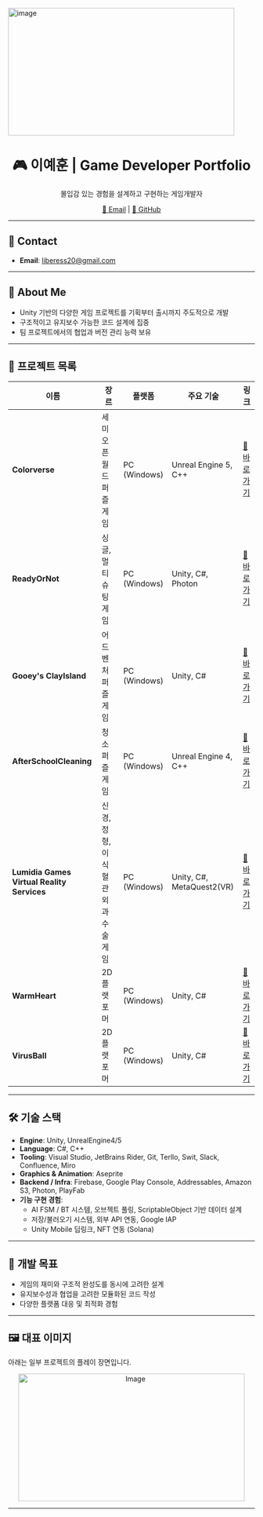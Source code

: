 <img width="462" height="260" alt="image" src="https://github.com/user-attachments/assets/8fad19a9-bcdd-4908-9c93-ff8c5548ef32" /><!-- 포트폴리오용 GitHub README.md -->
<h1 align="center">🎮 이예훈 | Game Developer Portfolio</h1>
<p align="center">몰입감 있는 경험을 설계하고 구현하는 게임개발자</p>

<p align="center">
  <a href="mailto:liberess20@gmail.com">📧 Email</a> |
  <a href="https://github.com/Liberess">🐙 GitHub</a>
</p>

---

## 📮 Contact

- **Email**: liberess20@gmail.com

---

## 🧩 About Me

- Unity 기반의 다양한 게임 프로젝트를 기획부터 출시까지 주도적으로 개발
- 구조적이고 유지보수 가능한 코드 설계에 집중
- 팀 프로젝트에서의 협업과 버전 관리 능력 보유

---

## 📌 프로젝트 목록

| 이름 | 장르 | 플랫폼 | 주요 기술 | 링크 |
|------|------|---------|------------|------|
| **Colorverse** | 세미 오픈월드 퍼즐 게임 | PC (Windows) | Unreal Engine 5, C++ | [🔗 바로가기](https://github.com/Liberess/Portpolio/tree/main/Colorverse) |
| **ReadyOrNot** | 싱글, 멀티 슈팅 게임 | PC (Windows) | Unity, C#, Photon | [🔗 바로가기](https://github.com/Liberess/Portpolio/tree/main/ReadyOrNot) |
| **Gooey's ClayIsland** | 어드벤처 퍼즐 게임 | PC (Windows) | Unity, C# | [🔗 바로가기](https://github.com/Liberess/Portpolio/tree/main/Gooey's%20ClayIsland) |
| **AfterSchoolCleaning** | 청소 퍼즐 게임 | PC (Windows) | Unreal Engine 4, C++ | [🔗 바로가기](https://github.com/Liberess/Portpolio/tree/main/AfterSchoolCleaning) |
| **Lumidia Games Virtual Reality Services** | 신경, 정형, 이식혈관외과 수술 게임 | PC (Windows) | Unity, C#, MetaQuest2(VR) | [🔗 바로가기](https://github.com/Liberess/Portpolio/tree/main/Lumidia%20Games%20Virtual%20Reality%20Services) |
| **WarmHeart** | 2D 플랫포머 | PC (Windows) | Unity, C# | [🔗 바로가기](https://github.com/Liberess/Portpolio/tree/main/WarmHeart) |
| **VirusBall** | 2D 플랫포머 | PC (Windows) | Unity, C# | [🔗 바로가기](https://github.com/Liberess/Portpolio/tree/main/VirusBall) |

---

## 🛠️ 기술 스택

- **Engine**: Unity, UnrealEngine4/5
- **Language**: C#, C++
- **Tooling**: Visual Studio, JetBrains Rider, Git, Terllo, Swit, Slack, Confluence, Miro
- **Graphics & Animation**: Aseprite
- **Backend / Infra**: Firebase, Google Play Console, Addressables, Amazon S3, Photon, PlayFab
- **기능 구현 경험**:
  - AI FSM / BT 시스템, 오브젝트 풀링, ScriptableObject 기반 데이터 설계
  - 저장/불러오기 시스템, 외부 API 연동, Google IAP
  - Unity Mobile 딥링크, NFT 연동 (Solana)

---

## 🎯 개발 목표

- 게임의 재미와 구조적 완성도를 동시에 고려한 설계
- 유지보수성과 협업을 고려한 모듈화된 코드 작성
- 다양한 플랫폼 대응 및 최적화 경험

---

## 🖼️ 대표 이미지

아래는 일부 프로젝트의 플레이 장면입니다.

<p align="center">
 <img width="462" height="260" alt="Image" src="https://github.com/user-attachments/assets/6d09ac8d-363b-4aae-ae98-a886a9f2a3c4" />
</p>

---
